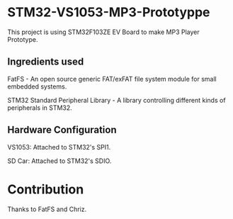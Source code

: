 # STM32-VS1053-MP3-Prototyppe

This project is using STM32F103ZE EV Board to make MP3 Player Prototype.

## Ingredients used
FatFS - An open source generic FAT/exFAT file system module for small embedded systems.

STM32 Standard Peripheral Library - A library controlling different kinds of peripherals in STM32.

## Hardware Configuration
VS1053: Attached to STM32's SPI1.

SD Car: Attached to STM32's SDIO.

# Contribution
Thanks to FatFS and Chriz.
